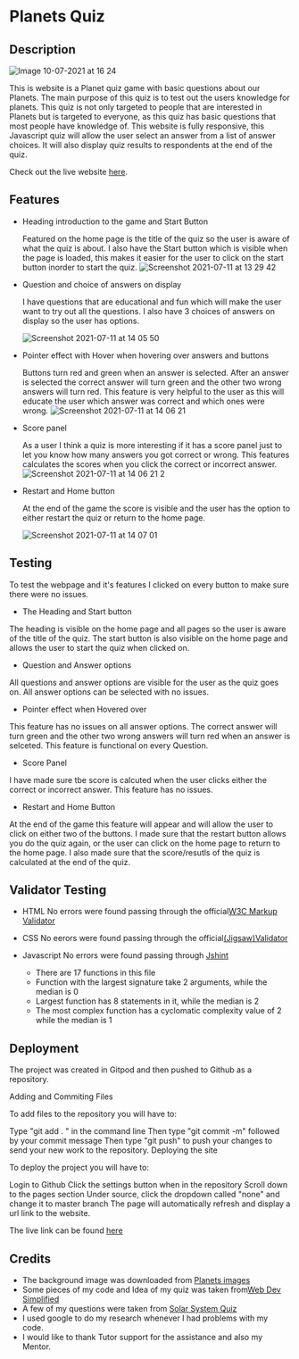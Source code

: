 # **Planets Quiz** #

## Description
![Image 10-07-2021 at 16 24](https://user-images.githubusercontent.com/81257331/125168100-a1765780-e19b-11eb-815c-d49c77751fc2.jpg)

This is website is a Planet quiz game with basic questions about our Planets. The main purpose of this quiz is to test out the users knowledge for planets. This quiz is not only targeted to people that are interested in Planets but is targeted to everyone, as this quiz has basic questions that most people have knowledge of. This website is fully responsive, this Javascript quiz will allow the user select an answer from a list of answer choices. It will also display quiz results to respondents at the end of the quiz.

Check out the live website [here](https://divine-97.github.io/Planets-Quiz/). 

## Features
* Heading introduction to the game and Start Button
  
  Featured on the home page is the title of the quiz so the user is aware of what the quiz is about. I also have the Start button which is visible when the page is loaded, this makes it easier for the user to click on the start button inorder to start the quiz.
![Screenshot 2021-07-11 at 13 29 42](https://user-images.githubusercontent.com/81257331/125204093-592a6880-e273-11eb-8b14-be9d7d43b0ac.jpeg)


* Question and choice of answers on display

  I have questions that are educational and fun which will make the user want to try out all the questions. I also have 3 choices of answers on display so the user    has options.

  ![Screenshot 2021-07-11 at 14 05 50](https://user-images.githubusercontent.com/81257331/125204281-609e4180-e274-11eb-9465-9c067981651f.jpeg)

* Pointer effect with Hover when hovering over answers and buttons

  Buttons turn red and green when an answer is selected. After an answer is selected the correct answer will turn green and the other two wrong answers will turn     red. This feature is very helpful to the user as this will educate the user which answer was correct and which ones were wrong. 
 ![Screenshot 2021-07-11 at 14 06 21](https://user-images.githubusercontent.com/81257331/125204703-77459800-e276-11eb-976a-1d6cb6757914.jpeg)



* Score panel

  As a user I think a quiz is more interesting if it has a score panel just to let you know how many answers you got correct or wrong. This features calculates the   scores when you click the correct or incorrect answer.
  ![Screenshot 2021-07-11 at 14 06 21 2](https://user-images.githubusercontent.com/81257331/125204722-98a68400-e276-11eb-91be-b57c496c9d6b.jpeg)


* Restart and Home button

  At the end of the game the score is visible and the user has the option to either restart the quiz or return to the home page.

  ![Screenshot 2021-07-11 at 14 07 01](https://user-images.githubusercontent.com/81257331/125204888-4fa2ff80-e277-11eb-867d-5f2038af7bc7.jpeg)



## Testing
  To test the webpage and it's features I clicked on every button to make sure there were no issues.

  * The Heading and Start button

  The heading is visible on the home page and all pages so the user is aware of the title of the quiz. The start button is also visible on the home page and allows   the user to start the quiz when clicked on.

  * Question and Answer options

  All questions and answer options are visible for the user as the quiz goes on. All answer options can be selected with no issues.

  * Pointer effect when Hovered over

  This feature has no issues on all answer options. The correct answer will turn green and the other two wrong answers will turn red when an answer is selceted.     This feature is functional on every Question.

  * Score Panel

  I have made sure tbe score is calcuted when the user clicks either the correct or incorrect answer. This feature has no issues.

  * Restart and Home Button

  At the end of the game this feature will appear and will allow the user to click on either two of the buttons. I made sure that the restart button allows you do   the quiz again, or the user can click on the home page to return to the home page. I also made sure that the score/resutls of the quiz is calculated at the end     of the quiz.



## Validator Testing

  * HTML
  No errors were found passing through the official[W3C Markup Validator](https://validator.w3.org/)

  * CSS
  No eerors were found passing through the official[(Jigsaw)Validator](https://jigsaw.w3.org/css-validator/validator?uri=https%3A%2F%2Fdivine-97.github.io%2FPlanets-Quiz%2F&profile=css3svg&usermedium=all&warning=1&vextwarning=&lang=en)
 
  * Javascript
  No errors were found passing through [Jshint](https://jshint.com/)
  
    * There are 17 functions in this file
    * Function with the largest signature take 2 arguments, while the median is 0
    * Largest function has 8 statements in it, while the median is 2
    * The most complex function has a cyclomatic complexity value of 2 while the median is 1
  
  
  ## Deployment

  The project was created in Gitpod and then pushed to Github as a repository.

  Adding and Commiting Files

  To add files to the repository you will have to:

  Type "git add . " in the command line
  Then type "git commit -m" followed by your commit message
  Then type "git push" to push your changes to send your new work to the repository.
  Deploying the site

  To deploy the project you will have to:

  Login to Github
  Click the settings button when in the repository
  Scroll down to the pages section
  Under source, click the dropdown called "none" and change it to master branch
  The page will automatically refresh and display a url link to the website.
  
  The live link can be found [here](https://divine-97.github.io/Planets-Quiz/)
  
  
  ## Credits
  
  * The background image was downloaded from [Planets images](https://www.google.com/search?q=planets+images&sxsrf=ALeKk02OFZmG6oCs6VYgJ_Yk9oUPSdLJ2w:1626027896126&source=lnms&tbm=isch&sa=X&ved=2ahUKEwjKvJL50dvxAhXPYMAKHdc0D5QQ_AUoAXoECAEQAw&biw=1440&bih=821)
  * Some pieces of my code and Idea of my quiz was taken from[Web Dev Simplified](https://www.youtube.com/watch?v=riDzcEQbX6k)
  * A few of my questions were taken from [Solar System Quiz](https://www.dkfindout.com/us/quiz/space/take-solar-system-quiz/)
  * I used google to do my research whenever I had problems with my code.
  * I would like to thank Tutor support for the assistance and also my Mentor.
  
  
